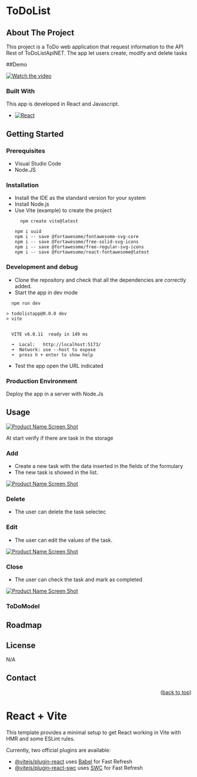 # ToDoList

## About The Project

This project is a ToDo web application that request information to the API Rest of ToDoListApiNET.
The app let users create, modify and delete tasks

##Demo

[![Watch the video](https://raw.githubusercontent.com/raulsorianobravo/ToDoListApp/main/public/thumb.jpg)](https://raw.githubusercontent.com/raulsorianobravo/ToDoListApp/main/public/0130.mp4)



### Built With
This app is developed in React and Javascript.
* [![React][React.js]][React-url]
  
## Getting Started

### Prerequisites

- Visual Studio Code
- Node.JS

### Installation

- Install the IDE as the standard version for your system
- Install Node.js
- Use Vite (example) to create the project
  ```
    npm create vite@latest
  ```
  ```
  npm i uuid
  npm i -- save @fortawesome/fontawesome-svg-core
  npm i -- save @fortawesome/free-solid-svg-icons
  npm i -- save @fortawesome/free-regular-svg-icons
  npm i -- save @fortawesome/react-fontawesome@latest
  ```

### Development and debug
- Clone the repository and check that all the dependencies are correctly added.
- Start the app in dev mode

```
  npm run dev

> todolistapp@0.0.0 dev
> vite


  VITE v6.0.11  ready in 149 ms

  ➜  Local:   http://localhost:5173/
  ➜  Network: use --host to expose
  ➜  press h + enter to show help
```

- Test the app open the URL indicated

### Production Environment

Deploy the app in a server with Node.Js

## Usage

[![Product Name Screen Shot][product-screenshot]]()

  
At start verify if there are task in the storage

### Add
- Create a new task with the data inserted in the fields of the formulary
- The new task is showed in the list.

[![Product Name Screen Shot][add]]()

### Delete
- The user can delete the task selectec
### Edit
- The user can edit the values of the task.

[![Product Name Screen Shot][mod]]()

### Close
- The user can check the task and mark as completed

[![Product Name Screen Shot][comp]]()


### ToDoModel

## Roadmap

## License
N/A

## Contact

<p align="right">(<a href="#readme-top">back to top</a>)</p>

[React.js]: https://img.shields.io/badge/React-20232A?style=for-the-badge&logo=react&logoColor=61DAFB
[React-url]: https://reactjs.org/
[product-screenshot]: public/init.jpg
[add]: public/addItem.jpg
[mod]: public/modify.jpg
[comp]: public/complete.jpg



# React + Vite

This template provides a minimal setup to get React working in Vite with HMR and some ESLint rules.

Currently, two official plugins are available:

- [@vitejs/plugin-react](https://github.com/vitejs/vite-plugin-react/blob/main/packages/plugin-react/README.md) uses [Babel](https://babeljs.io/) for Fast Refresh
- [@vitejs/plugin-react-swc](https://github.com/vitejs/vite-plugin-react-swc) uses [SWC](https://swc.rs/) for Fast Refresh

